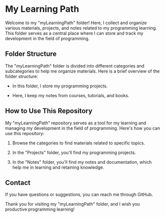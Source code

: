 # My Learning Path

Welcome to my "myLearningPath" folder! Here, I collect and organize various materials, projects, and notes related to my programming learning. This folder serves as a central place where I can store and track my development in the field of programming.

## Folder Structure

The "myLearningPath" folder is divided into different categories and subcategories to help me organize materials. Here is a brief overview of the folder structure:

- In this folder, I store my programming projects. 

- Here, I keep my notes from courses, tutorials, and books. 

## How to Use This Repository

My "myLearningPath" repository serves as a tool for my learning and managing my development in the field of programming. Here's how you can use this repository:

1. Browse the categories to find materials related to specific topics.

2. In the "Projects" folder, you'll find my programming projects. 

3. In the "Notes" folder, you'll find my notes and documentation, which help me in learning and retaining knowledge.


## Contact

If you have questions or suggestions, you can reach me through GitHub.

Thank you for visiting my "myLearningPath" folder, and I wish you productive programming learning!
